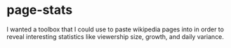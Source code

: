 # page-stats

I wanted a toolbox that I could use to paste wikipedia pages into in order to reveal interesting statistics like viewership size, growth, and daily variance.
